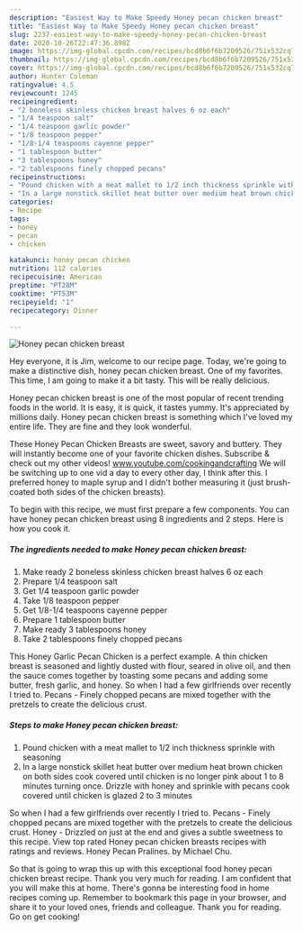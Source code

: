 ```yaml
---
description: "Easiest Way to Make Speedy Honey pecan chicken breast"
title: "Easiest Way to Make Speedy Honey pecan chicken breast"
slug: 2237-easiest-way-to-make-speedy-honey-pecan-chicken-breast
date: 2020-10-26T22:47:36.898Z
image: https://img-global.cpcdn.com/recipes/bcd8b6f6b7209526/751x532cq70/honey-pecan-chicken-breast-recipe-main-photo.jpg
thumbnail: https://img-global.cpcdn.com/recipes/bcd8b6f6b7209526/751x532cq70/honey-pecan-chicken-breast-recipe-main-photo.jpg
cover: https://img-global.cpcdn.com/recipes/bcd8b6f6b7209526/751x532cq70/honey-pecan-chicken-breast-recipe-main-photo.jpg
author: Hunter Coleman
ratingvalue: 4.5
reviewcount: 1245
recipeingredient:
- "2 boneless skinless chicken breast halves 6 oz each"
- "1/4 teaspoon salt"
- "1/4 teaspoon garlic powder"
- "1/8 teaspoon pepper"
- "1/8-1/4 teaspoons cayenne pepper"
- "1 tablespoon butter"
- "3 tablespoons honey"
- "2 tablespoons finely chopped pecans"
recipeinstructions:
- "Pound chicken with a meat mallet to 1/2 inch thickness sprinkle with seasoning"
- "In a large nonstick skillet heat butter over medium heat brown chicken on both sides cook covered until chicken is no longer pink about 1 to 8 minutes turning once. Drizzle with honey and sprinkle with pecans cook covered until chicken is glazed 2 to 3 minutes"
categories:
- Recipe
tags:
- honey
- pecan
- chicken

katakunci: honey pecan chicken 
nutrition: 112 calories
recipecuisine: American
preptime: "PT28M"
cooktime: "PT53M"
recipeyield: "1"
recipecategory: Dinner

---
```



![Honey pecan chicken breast](https://img-global.cpcdn.com/recipes/bcd8b6f6b7209526/751x532cq70/honey-pecan-chicken-breast-recipe-main-photo.jpg)

Hey everyone, it is Jim, welcome to our recipe page. Today, we're going to make a distinctive dish, honey pecan chicken breast. One of my favorites. This time, I am going to make it a bit tasty. This will be really delicious.

Honey pecan chicken breast is one of the most popular of recent trending foods in the world. It is easy, it is quick, it tastes yummy. It's appreciated by millions daily. Honey pecan chicken breast is something which I've loved my entire life. They are fine and they look wonderful.

These Honey Pecan Chicken Breasts are sweet, savory and buttery. They will instantly become one of your favorite chicken dishes. Subscribe &amp; check out my other videos! www.youtube.com/cookingandcrafting We will be switching up to one vid a day to every other day, I think after this. I preferred honey to maple syrup and I didn&#39;t bother measuring it (just brush-coated both sides of the chicken breasts).


To begin with this recipe, we must first prepare a few components. You can have honey pecan chicken breast using 8 ingredients and 2 steps. Here is how you cook it.

<!--inarticleads1-->

##### The ingredients needed to make Honey pecan chicken breast:

1. Make ready 2 boneless skinless chicken breast halves 6 oz each
1. Prepare 1/4 teaspoon salt
1. Get 1/4 teaspoon garlic powder
1. Take 1/8 teaspoon pepper
1. Get 1/8-1/4 teaspoons cayenne pepper
1. Prepare 1 tablespoon butter
1. Make ready 3 tablespoons honey
1. Take 2 tablespoons finely chopped pecans


This Honey Garlic Pecan Chicken is a perfect example. A thin chicken breast is seasoned and lightly dusted with flour, seared in olive oil, and then the sauce comes together by toasting some pecans and adding some butter, fresh garlic, and honey. So when I had a few girlfriends over recently I tried to. Pecans - Finely chopped pecans are mixed together with the pretzels to create the delicious crust. 

<!--inarticleads2-->

##### Steps to make Honey pecan chicken breast:

1. Pound chicken with a meat mallet to 1/2 inch thickness sprinkle with seasoning
1. In a large nonstick skillet heat butter over medium heat brown chicken on both sides cook covered until chicken is no longer pink about 1 to 8 minutes turning once. Drizzle with honey and sprinkle with pecans cook covered until chicken is glazed 2 to 3 minutes


So when I had a few girlfriends over recently I tried to. Pecans - Finely chopped pecans are mixed together with the pretzels to create the delicious crust. Honey - Drizzled on just at the end and gives a subtle sweetness to this recipe. View top rated Honey pecan chicken breasts recipes with ratings and reviews. Honey Pecan Pralines. by Michael Chu. 

So that is going to wrap this up with this exceptional food honey pecan chicken breast recipe. Thank you very much for reading. I am confident that you will make this at home. There's gonna be interesting food in home recipes coming up. Remember to bookmark this page in your browser, and share it to your loved ones, friends and colleague. Thank you for reading. Go on get cooking!

